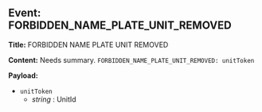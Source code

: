 ## Event: FORBIDDEN_NAME_PLATE_UNIT_REMOVED

**Title:** FORBIDDEN NAME PLATE UNIT REMOVED

**Content:**
Needs summary.
`FORBIDDEN_NAME_PLATE_UNIT_REMOVED: unitToken`

**Payload:**
- `unitToken`
  - *string* : UnitId